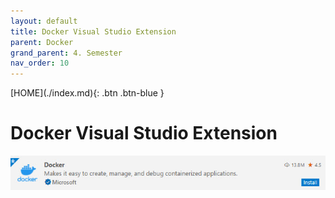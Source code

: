 ```yaml
---
layout: default
title: Docker Visual Studio Extension
parent: Docker
grand_parent: 4. Semester
nav_order: 10
---
```


<span class="fs-1">
[HOME](./index.md){: .btn .btn-blue }
</span>

# Docker Visual Studio Extension

![](./image/vsc_docker.jpg)